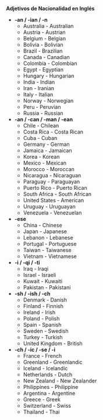 **Adjetivos de Nacionalidad en Inglés**

* **-an / -ian / -n**
    * Australia - Australian
    * Austria - Austrian
    * Belgium - Belgian
    * Bolivia - Bolivian
    * Brazil - Brazilian
    * Canada - Canadian
    * Colombia - Colombian
    * Egypt - Egyptian
    * Hungary - Hungarian
    * India - Indian
    * Iran - Iranian
    * Italy - Italian
    * Norway - Norwegian
    * Peru - Peruvian
    * Russia - Russian
* **-an / -can / -man / -ean**
    * Chile - Chilean
    * Costa Rica - Costa Rican
    * Cuba - Cuban
    * Germany - German
    * Jamaica - Jamaican
    * Korea - Korean
    * Mexico - Mexican
    * Morocco - Moroccan
    * Nicaragua - Nicaraguan
    * Paraguay - Paraguayan
    * Puerto Rico - Puerto Rican
    * South Africa - South African
    * United States - American
    * Uruguay - Uruguayan
    * Venezuela - Venezuelan
* **-ese**
    * China - Chinese
    * Japan - Japanese
    * Lebanon - Lebanese
    * Portugal - Portuguese
    * Taiwan - Taiwanese
    * Vietnam - Vietnamese
* **-i / -qi / -ti**
    * Iraq - Iraqi
    * Israel - Israeli
    * Kuwait - Kuwaiti
    * Pakistan - Pakistani
* **-sh / -ish / -ch**
    * Denmark - Danish
    * Finland - Finnish
    * Ireland - Irish
    * Poland - Polish
    * Spain - Spanish
    * Sweden - Swedish
    * Turkey - Turkish
    * United Kingdom - British
* **-ch / -ic / -se / -i**
    * France - French
    * Greenland - Greenlandic
    * Iceland - Icelandic
    * Netherlands - Dutch
    * New Zealand - New Zealander
    * Philippines - Philippine
    * Argentina - Argentine
    * Greece - Greek
    * Switzerland - Swiss
    * Thailand - Thai
